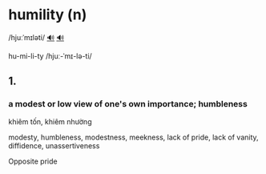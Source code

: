 # humility (n)

/hjuːˈmɪləti/ [🔊](https://www.oxfordlearnersdictionaries.com/media/english/uk_pron/h/hum/humil/humility__gb_1.mp3) [🔊](https://www.oxfordlearnersdictionaries.com/media/english/us_pron/h/hum/humil/humility__us_1.mp3)

hu-mi-li-ty /hjuː-ˈmɪ-lə-ti/

## 1.

### a modest or low view of one's own importance; humbleness

khiêm tốn, khiêm nhường

modesty, humbleness, modestness, meekness, lack of pride, lack of vanity, diffidence, unassertiveness

Opposite pride